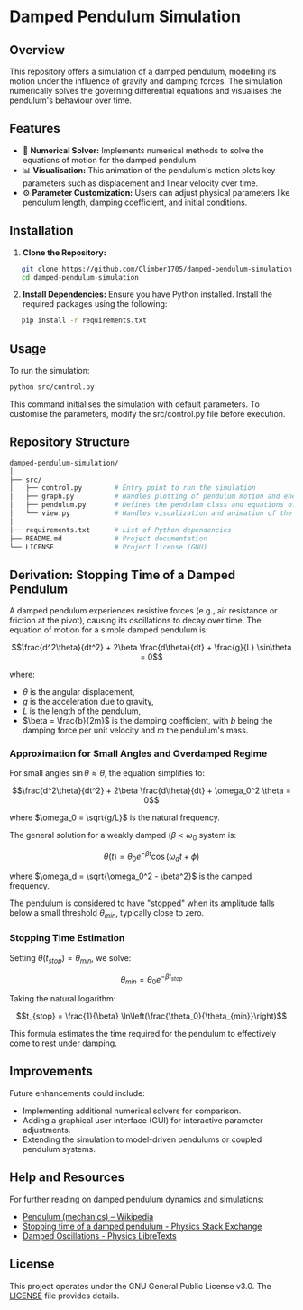 # Damped Pendulum Simulation
## Overview
This repository offers a simulation of a damped pendulum, modelling its motion under the influence of gravity and damping forces. The simulation numerically solves the governing differential equations and visualises the pendulum's behaviour over time.

## Features
- 🔢 **Numerical Solver:** Implements numerical methods to solve the equations of motion for the damped pendulum.
- 📊 **Visualisation:** This animation of the pendulum's motion plots key parameters such as displacement and linear velocity over time.
- ⚙️ **Parameter Customization:** Users can adjust physical parameters like pendulum length, damping coefficient, and initial conditions.

## Installation
1. **Clone the Repository:**
```bash
   git clone https://github.com/Climber1705/damped-pendulum-simulation.git
   cd damped-pendulum-simulation
```
2. **Install Dependencies:**
Ensure you have Python installed. Install the required packages using the following:
```bash
   pip install -r requirements.txt
```

## Usage
To run the simulation:
```bash
python src/control.py
```
This command initialises the simulation with default parameters. To customise the parameters, modify the src/control.py file before execution.

## Repository Structure
```graphql
damped-pendulum-simulation/
│
├── src/
│   ├── control.py        # Entry point to run the simulation
│   ├── graph.py          # Handles plotting of pendulum motion and energy graphs
│   ├── pendulum.py       # Defines the pendulum class and equations of motion
│   └── view.py           # Handles visualization and animation of the pendulum
│
├── requirements.txt      # List of Python dependencies
├── README.md             # Project documentation
└── LICENSE               # Project license (GNU)
```

## Derivation: Stopping Time of a Damped Pendulum

A damped pendulum experiences resistive forces (e.g., air resistance or friction at the pivot), causing its oscillations to decay over time. The equation of motion for a simple damped pendulum is:
```math
\frac{d^2\theta}{dt^2} + 2\beta \frac{d\theta}{dt} + \frac{g}{L} \sin\theta = 0
```

where:
- $`\theta`$ is the angular displacement,
- $`g`$ is the acceleration due to gravity,
- $`L`$ is the length of the pendulum,
- $`\beta = \frac{b}{2m}`$ is the damping coefficient, with $`b`$ being the damping force per unit velocity and $`m`$ the pendulum's mass.

### Approximation for Small Angles and Overdamped Regime

For small angles $`\sin\theta \approx \theta`$, the equation simplifies to:

```math
\frac{d^2\theta}{dt^2} + 2\beta \frac{d\theta}{dt} + \omega_0^2 \theta = 0
```
where $`\omega_0 = \sqrt{g/L}`$ is the natural frequency.

The general solution for a weakly damped $`(\beta < \omega_0`$ system is:

```math
\theta(t) = \theta_0 e^{-\beta t} \cos(\omega_d t + \phi)
```

where $`\omega_d = \sqrt{\omega_0^2 - \beta^2}`$ is the damped frequency.

The pendulum is considered to have "stopped" when its amplitude falls below a small threshold $`\theta_{min}`$, typically close to zero.

### Stopping Time Estimation

Setting $`\theta(t_{stop}) = \theta_{min}`$, we solve:

```math
\theta_{min} = \theta_0 e^{-\beta t_{stop}}
```
Taking the natural logarithm:

```math
t_{stop} = \frac{1}{\beta} \ln\left(\frac{\theta_0}{\theta_{min}}\right)
```

This formula estimates the time required for the pendulum to effectively come to rest under damping.

## Improvements
Future enhancements could include:
- Implementing additional numerical solvers for comparison.
- Adding a graphical user interface (GUI) for interactive parameter adjustments.
- Extending the simulation to model-driven pendulums or coupled pendulum systems.

## Help and Resources
For further reading on damped pendulum dynamics and simulations:
- [Pendulum (mechanics) – Wikipedia](https://en.wikipedia.org/wiki/Pendulum_(mechanics))
- [Stopping time of a damped pendulum - Physics Stack Exchange](https://physics.stackexchange.com/questions/621912/stopping-time-of-a-damped-pendulum)
- [Damped Oscillations - Physics LibreTexts](https://phys.libretexts.org/Bookshelves/University_Physics/University_Physics_%28OpenStax%29/Book%3A_University_Physics_I_-_Mechanics_Sound_Oscillations_and_Waves_%28OpenStax%29/15%3A_Oscillations/15.06%3A_Damped_Oscillations)

## License
This project operates under the GNU General Public License v3.0. The [LICENSE](https://choosealicense.com/licenses/gpl-3.0/) file provides details.
